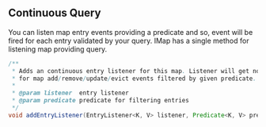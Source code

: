 



## Continuous Query

You can listen map entry events providing a predicate and so, event will be fired for each entry validated by your query. IMap has a single method for listening map providing query.

```java
/**
 * Adds an continuous entry listener for this map. Listener will get notified
 * for map add/remove/update/evict events filtered by given predicate.
 *
 * @param listener  entry listener
 * @param predicate predicate for filtering entries
 */
void addEntryListener(EntryListener<K, V> listener, Predicate<K, V> predicate, K key, boolean includeValue);
```





